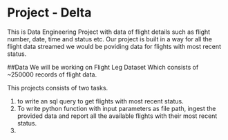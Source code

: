 # Project - Delta


This is  Data Engineering Project with data of flight details such as flight number, date, time and status etc.
Our project is built in a way for all the flight data streamed we would be poviding data for flights with most recent status.


##Data
We will be working on Flight Leg Dataset Which consists of ~250000 records of flight data.

This projects consists of two tasks.
1. to write an sql query to get flights with most recent status.
2. To write python function with input parameters as file path, ingest the provided data and report all the available flights with their most recent status.
3. 
